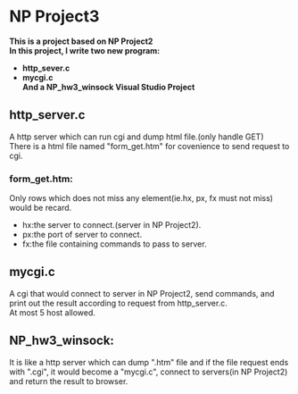 # NP Project3  
__This is a project based on NP Project2__  
__In this project, I write two new program:__  
*	__http_sever.c__  
*	__mycgi.c__  
__And a NP_hw3_winsock Visual Studio Project__  
  
## http_server.c  
A http server which can run cgi and dump html file.(only handle GET)  
There is a html file named "form_get.htm" for covenience to send request to cgi.  
### form_get.htm:  
Only rows which does not miss any element(ie.hx, px, fx must not miss) would be recard.  
*	hx:the server to connect.(server in NP Project2).  
*	px:the port of server to connect.  
*	fx:the file containing commands to pass to server.  
  
## mycgi.c  
A cgi that would connect to server in NP Project2, send commands, and print out the result according to request from http_server.c.  
At most 5 host allowed.  
  
## NP_hw3_winsock:  
It is like a http server which can dump ".htm" file and if the file request ends with ".cgi", it would become a "mycgi.c", connect to servers(in NP Project2) and return the result to browser.  

